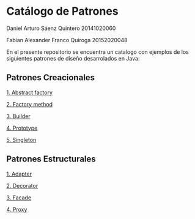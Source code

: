 # Catálogo de Patrones

Daniel Arturo Sáenz Quintero 20141020060

Fabian Alexander Franco Quiroga 20152020048

En el presente repositorio se encuentra un catalogo con ejemplos de los siguientes patrones de diseño desarrolados en Java:
    
## Patrones Creacionales
    
   [1. Abstract factory](https://github.com/DanZaky/PatronesDocumentacion/blob/master/CatalogoPatrones/Documentacion/README_AbstractFactory.md)
   
   [2. Factory method](https://github.com/DanZaky/PatronesDocumentacion/blob/master/CatalogoPatrones/Documentacion/README_FactoryMethod.md)
   
   [3. Builder](https://github.com/DanZaky/PatronesDocumentacion/new/master/CatalogoPatrones/Documentacion/README_Builder.md)
   
   [4. Prototype](https://github.com/DanZaky/PatronesDocumentacion/new/master/CatalogoPatrones/Documentacion/README_Prototype.md)
   
   [5. Singleton](https://github.com/DanZaky/PatronesDocumentacion/new/master/CatalogoPatrones/Documentacion/README_Singleton.md)
    
## Patrones Estructurales
    
   [1. Adapter](https://github.com/DanZaky/PatronesDocumentacion/new/master/CatalogoPatrones/Documentacion/README_Adapter.md)
   
   [2. Decorator](https://github.com/DanZaky/PatronesDocumentacion/new/master/CatalogoPatrones/Documentacion/README_Decorador.md)
   
   [3. Facade](https://github.com/DanZaky/PatronesDocumentacion/new/master/CatalogoPatrones/Documentacion/README_Fachada.md)
   
   [4. Proxy](https://github.com/DanZaky/PatronesDocumentacion/new/master/CatalogoPatrones/Documentacion/README_Proxy.md)



